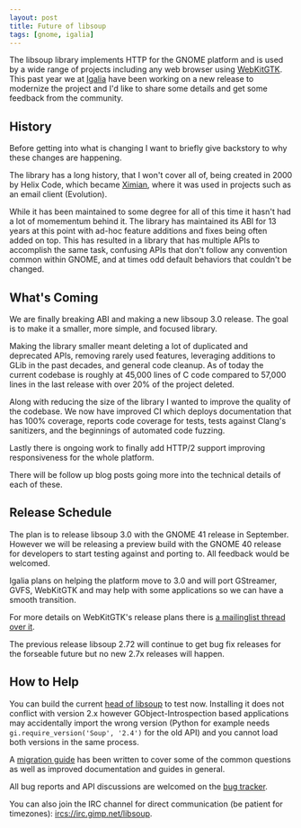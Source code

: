 ```yaml
---
layout: post
title: Future of libsoup
tags: [gnome, igalia]
---
```


The libsoup library implements HTTP for the GNOME platform and is used by a wide range of projects
including any web browser using [WebKitGTK](https://webkitgtk.org). This past year we at [Igalia](https://igalia.com)
have been working on a new release to modernize the project and I'd like to share some details and get some
feedback from the community.

<!--more-->

## History

Before getting into what is changing I want to briefly give backstory to why these changes are happening.

The library has a long history, that I won't cover all of, being created in 2000 by Helix Code, which became
[Ximian](https://en.wikipedia.org/wiki/Ximian), where it was used in projects such as an email client (Evolution).

While it has been maintained to some degree for all of this time it hasn't had a lot of momementum
behind it. The library has maintained its ABI for 13 years at this point with ad-hoc feature additions
and fixes being often added on top. This has resulted in a library that has multiple APIs to accomplish
the same task, confusing APIs that don't follow any convention common within GNOME, and at times odd
default behaviors that couldn't be changed.

## What's Coming

We are finally breaking ABI and making a new libsoup 3.0 release. The goal is to make it a smaller,
more simple, and focused library.

Making the library smaller meant deleting a lot of duplicated and deprecated APIs, removing rarely used
features, leveraging additions to GLib in the past decades, and general code cleanup. As of today
the current codebase is roughly at 45,000 lines of C code compared to 57,000 lines in the last release
with over 20% of the project deleted.

Along with reducing the size of the library I wanted to improve the quality of the codebase. We now
have improved CI which deploys documentation that has 100% coverage, reports code coverage for tests,
tests against Clang's sanitizers, and the beginnings of automated code fuzzing.

Lastly there is ongoing work to finally add HTTP/2 support improving responsiveness for the whole
platform.

There will be follow up blog posts going more into the technical details of each of these.

## Release Schedule

The plan is to release libsoup 3.0 with the GNOME 41 release in September. However we will be releasing
a preview build with the GNOME 40 release for developers to start testing against and porting to. All feedback
would be welcomed.

Igalia plans on helping the platform move to 3.0 and will port GStreamer, GVFS, WebKitGTK and may help with some
applications so we can have a smooth transition.

For more details on WebKitGTK's release plans there is [a mailinglist thread over it](https://lists.webkit.org/pipermail/webkit-gtk/2021-February/003667.html).

The previous release libsoup 2.72 will continue to get bug fix releases for the forseable future but no new 2.7x
releases will happen.

## How to Help

You can build the current [head of libsoup](https://gitlab.gnome.org/GNOME/libsoup) to test now. Installing it does not conflict with version 2.x however GObject-Introspection based applications may accidentally import the wrong version (Python for example needs `gi.require_version('Soup', '2.4')` for the old API) and you cannot load both versions in the same process.

A [migration guide](https://libsoup.org/ch02.html) has been written to cover some of the common questions as well as improved documentation and guides in general.

All bug reports and API discussions are welcomed on the [bug tracker](https://gitlab.gnome.org/GNOME/libsoup/-/issues).

You can also join the IRC channel for direct communication (be patient for timezones): [ircs://irc.gimp.net/libsoup](ircs://irc.gimp.net/libsoup).
